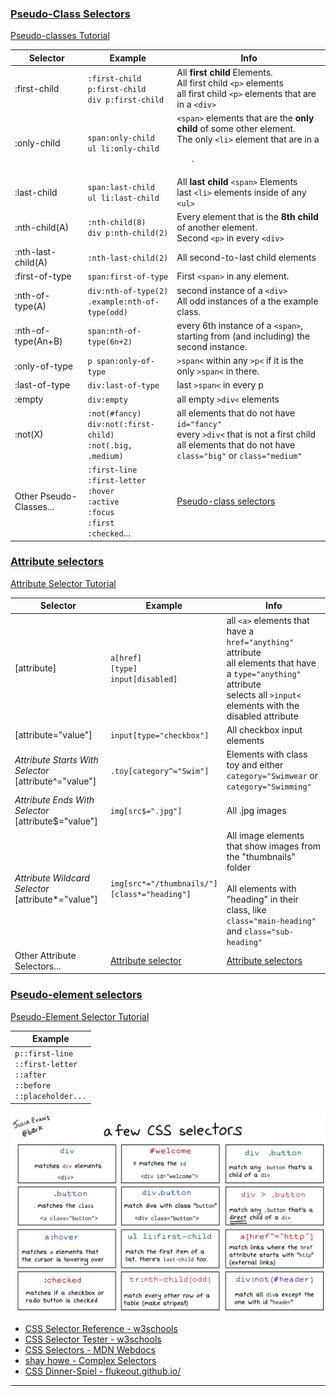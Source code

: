 

### [Pseudo-Class Selectors](https://developer.mozilla.org//en-US/docs/Web/CSS/Pseudo-classes)
[Pseudo-classes Tutorial](https://developer.mozilla.org//en-US/docs/Learn/CSS/Building_blocks/Selectors/Pseuso-classes_and_Pseudo-elements#What_is_a_pseudo-class)

| Selector                | Example                                                      | Info                                                         |
| ----------------------- | ------------------------------------------------------------ | ------------------------------------------------------------ |
| :first-child            | `:first-child`<br> `p:first-child`<br/> `div p:first-child`  | All **first child** Elements.<br/>All first child `<p>` elements <br/>all first child `<p>` elements that are in a `<div>` |
| :only-child             | `span:only-child` <br/>`ul li:only-child`                    | `<span>` elements that are the **only child** of some other element. <br/>The only `<li>` element that are in a <ul>. |
| :last-child             | `span:last-child` <br/>`ul li:last-child`                    | All **last child** `<span>` Elements <br/>last `<li>` elements inside of any `<ul>` |
| :nth-child(A)           | `:nth-child(8)`<br/> `div p:nth-child(2)`                    | Every element that is the **8th child** of another element.<br/> Second `<p>` in every `<div>` |
| :nth-last-child(A)      | `:nth-last-child(2)`                                         | All second-to-last child elements                            |
| :first-of-type          | `span:first-of-type`                                         | First `<span>` in any element.                               |
| :nth-of-type(A)         | `div:nth-of-type(2)`<br/> `.example:nth-of-type(odd)`        | second instance of a `<div>` <br/>All odd instances of a the example class. |
| :nth-of-type(An+B)      | `span:nth-of-type(6n+2)`                                     | every 6th instance of a `<span>`, starting from (and including) the second instance. |
| :only-of-type           | `p span:only-of-type`                                        | `>span<` within any `>p<` if it is the only `>span<` in there. |
| :last-of-type           | `div:last-of-type`                                           | last `>span<` in every p                                     |
| :empty                  | `div:empty`                                                  | all empty `>div<` elements                                   |
| :not(X)                 | `:not(#fancy)`<br/> `div:not(:first-child)`<br/> `:not(.big, .medium)` | all elements that do not have `id="fancy"` <br/>every `>div<` that is not a first child  <br/>all elements that do not have `class="big"` or `class="medium"` |
| Other Pseudo-Classes... | `:first­-line`<br/>`:first­-letter`<br/>`:hover`<br/>`:active`<br/>`:focus`<br/>`:first`<br/>`:checked`... | [Pseudo-class selectors](https://developer.mozilla.org//en-US/docs/Web/CSS/Pseudo-classes) |





### [Attribute selectors](https://developer.mozilla.org//en-US/docs/Web/CSS/Attribute_selectors)

[Attribute Selector Tutorial](https://developer.mozilla.org//en-US/docs/Learn/CSS/Building_blocks/Selectors/Attribute_selectors)

| Selector                                              | Example                                                      | Info                                                         |
| ----------------------------------------------------- | ------------------------------------------------------------ | ------------------------------------------------------------ |
| [attribute]                                           | `a[href]`<br> `[type]` <br/>`input[disabled]`                | all `<a>` elements that have a `href="anything"` attribute <br/>all elements that have a `type="anything"` attribute <br/>selects all `>input<` elements with the disabled attribute |
| [attribute="value"]                                   | `input[type="checkbox"]`                                     | All checkbox input elements                                  |
| *Attribute Starts With Selector* [attribute^="value"] | `.toy[category^="Swim"]`                                     | Elements with class toy and either `category="Swimwear` or `category="Swimming"` |
| *Attribute Ends With Selector* [attribute$="value"]   | `img[src$=".jpg"]`                                           | All .jpg images                                              |
| *Attribute Wildcard Selector* [attribute*="value"]    | `img[src*="/thumbnails/"]` <br/>`[class*="heading"]`         | All image elements that show images from the "thumbnails" folder<br/><br/> All elements with "heading" in their class, like `class="main-heading"` and `class="sub-heading"` |
| Other Attribute Selectors...                          | [Attribute selector](https://developer.mozilla.org//en-US/docs/Web/CSS/Attribute_selectors) | [Attribute selectors](https://developer.mozilla.org//en-US/docs/Learn/CSS/Building_blocks/Selectors/Attribute_selectors) |




### [Pseudo-element selectors](https://developer.mozilla.org//en-US/docs/Web/CSS/Pseudo-elements)

[Pseudo-Element Selector Tutorial](https://developer.mozilla.org//en-US/docs/Learn/CSS/Building_blocks/Selectors/Pseuso-classes_and_Pseudo-elements#What_is_a_pseudo-element)

| Example                                                      |
| ------------------------------------------------------------ |
| `p::first-line`<br>`::first-letter`<br>`::after`<br>`::before`<br>`::placeholder...` |

<img src="./assets/css%20selectors%20evans.jpeg" alt="css selectors evans" style="zoom: 50%;" />

- [CSS Selector Reference - w3schools](https://www.w3schools.com/cssref/css_selectors.asp)
- [CSS Selector Tester - w3schools](https://www.w3schools.com/cssref/trysel.asp)
- [CSS Selectors - MDN Webdocs](https://developer.mozilla.org/en-US/docs/Web/CSS/CSS_Selectors)
- [shay howe - Complex Selectors](https://learn.shayhowe.com/advanced-html-css/complex-selectors/)
- [CSS Dinner-Spiel - flukeout.github.io/](https://developer.mozilla.org/en-US/docs/Web/CSS/CSS_Selectors)

------